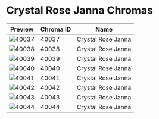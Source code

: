 # Crystal Rose Janna Chromas

| Preview | Chroma ID | Name |
|---------|-----------|------|
| ![40037](https://raw.communitydragon.org/latest/plugins/rcp-be-lol-game-data/global/default/v1/champion-chroma-images/40/40037.png) | 40037 | Crystal Rose Janna |
| ![40038](https://raw.communitydragon.org/latest/plugins/rcp-be-lol-game-data/global/default/v1/champion-chroma-images/40/40038.png) | 40038 | Crystal Rose Janna |
| ![40039](https://raw.communitydragon.org/latest/plugins/rcp-be-lol-game-data/global/default/v1/champion-chroma-images/40/40039.png) | 40039 | Crystal Rose Janna |
| ![40040](https://raw.communitydragon.org/latest/plugins/rcp-be-lol-game-data/global/default/v1/champion-chroma-images/40/40040.png) | 40040 | Crystal Rose Janna |
| ![40041](https://raw.communitydragon.org/latest/plugins/rcp-be-lol-game-data/global/default/v1/champion-chroma-images/40/40041.png) | 40041 | Crystal Rose Janna |
| ![40042](https://raw.communitydragon.org/latest/plugins/rcp-be-lol-game-data/global/default/v1/champion-chroma-images/40/40042.png) | 40042 | Crystal Rose Janna |
| ![40043](https://raw.communitydragon.org/latest/plugins/rcp-be-lol-game-data/global/default/v1/champion-chroma-images/40/40043.png) | 40043 | Crystal Rose Janna |
| ![40044](https://raw.communitydragon.org/latest/plugins/rcp-be-lol-game-data/global/default/v1/champion-chroma-images/40/40044.png) | 40044 | Crystal Rose Janna |